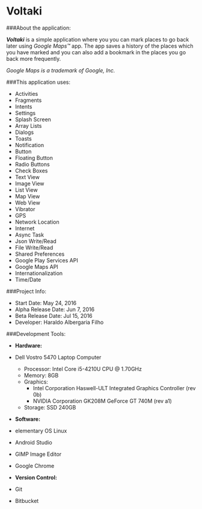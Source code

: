 # Voltaki

###About the application:

**_Voltaki_** is a simple application where you you can mark places to go back later using *Google Maps™* app. The app saves a history of the places which you have marked and you can also add a bookmark in the places you go back more frequently.

*Google Maps is a trademark of Google, Inc.*

###This application uses:

- Activities
- Fragments
- Intents
- Settings
- Splash Screen
- Array Lists
- Dialogs
- Toasts
- Notification
- Button
- Floating Button
- Radio Buttons
- Check Boxes
- Text View
- Image View
- List View
- Map View
- Web View
- Vibrator
- GPS
- Network Location
- Internet
- Async Task
- Json Write/Read
- File Write/Read
- Shared Preferences
- Google Play Services API
- Google Maps API
- Internationalization
- Time/Date

###Project Info:

- Start Date: May 24, 2016
- Alpha Release Date: Jun 7, 2016
- Beta Release Date: Jul 15, 2016
- Developer: Haraldo Albergaria Filho

###Development Tools:

- **Hardware:**

 - Dell Vostro 5470 Laptop Computer
    - Processor: Intel Core i5-4210U CPU @ 1.70GHz
    - Memory: 8GB
    - Graphics:
      - Intel Corporation Haswell-ULT Integrated Graphics Controller (rev 0b)
      - NVIDIA Corporation GK208M GeForce GT 740M (rev a1)
    - Storage: SSD 240GB
 
- **Software:**

 - elementary OS Linux
 - Android Studio
 - GIMP Image Editor
 - Google Chrome
 
- **Version Control:**

 - Git
 - Bitbucket

